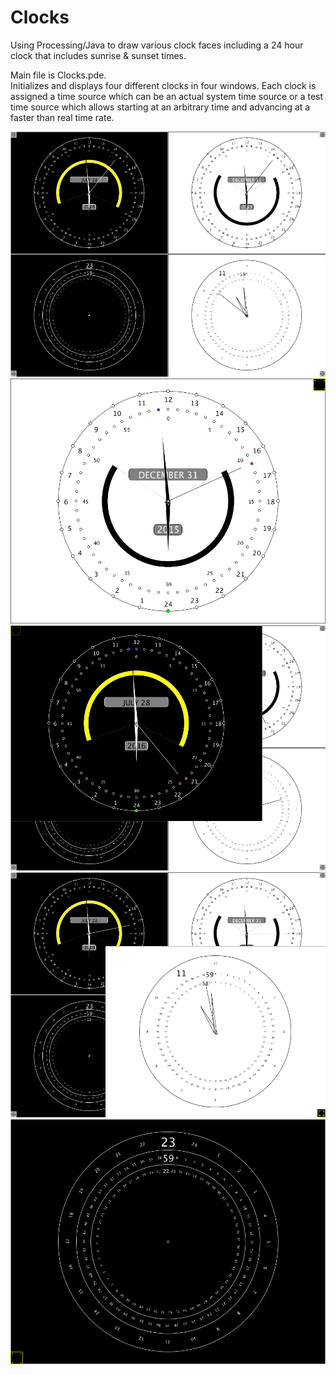 # Clocks
Using Processing/Java to draw various clock faces including a 24 hour clock that includes sunrise &amp; sunset times.

Main file is Clocks.pde.  
Initializes and displays four different clocks in four windows.
Each clock is assigned a time source which can be an actual system time source or a test time source 
which allows starting at an arbitrary time and advancing at a faster than real time rate.

![Alt text](/ScreenCaps/frame-000137.png?raw=true "All four visible")
![Alt text](/ScreenCaps/frame-000156.png?raw=true "Black on white 24 hour")
![Alt text](/ScreenCaps/frame-000303.png?raw=true "White on black 24 hour")
![Alt text](/ScreenCaps/frame-000179.png?raw=true "12 hour expanding")
![Alt text](/ScreenCaps/frame-000265.png?raw=true "Rotating 24 hour")

